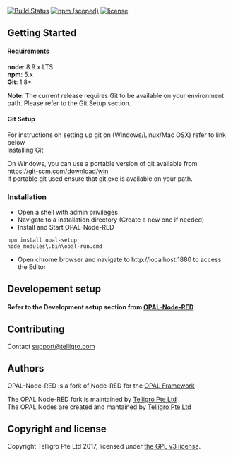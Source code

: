 [![Build Status](https://travis-ci.org/telligro/opal-node-red.svg?branch=master)](https://travis-ci.org/telligro/opal-node-red) [![npm (scoped)](https://img.shields.io/npm/v/opal-setup.svg)](https://www.npmjs.com/package/opal-setup) [![license](https://img.shields.io/github/license/telligro/opal-setup.svg)](LICENSE)
## Getting Started
#### Requirements

**node**: 8.9.x LTS  
**npm**: 5.x  
**Git**: 1.8+  

**Note**: The current release requires Git to be available on your environment path. Please refer to the Git Setup section.

#### Git Setup

For instructions on setting up git on (Windows/Linux/Mac OSX) refer to link below    
[Installing Git](https://git-scm.com/book/en/v2/Getting-Started-Installing-Git)

On Windows, you can use a portable version of git available from
https://git-scm.com/download/win  
If portable git used ensure that git.exe is available on your path.

### Installation
- Open a shell with admin privileges
- Navigate to a installation directory (Create a new one if needed)
- Install and Start OPAL-Node-RED
```
npm install opal-setup
node_modules\.bin\opal-run.cmd
```
- Open chrome browser and navigate to http://localhost:1880 to access the Editor

## Developement setup

#### Refer to the Development setup section from [OPAL-Node-RED](https://github.com/telligro/opal-node-red)

## Contributing
Contact support@telligro.com
## Authors

OPAL-Node-RED is a fork of Node-RED for the [OPAL Framework](https://www.telligro.com)

The OPAL Node-RED fork is maintained by [Telligro Pte Ltd](https://www.telligro.com)  
The OPAL Nodes are created and mantained by [Telligro Pte Ltd](https://www.telligro.com)

## Copyright and license

Copyright Telligro Pte Ltd 2017, licensed under [the GPL v3 license](LICENSE).  
